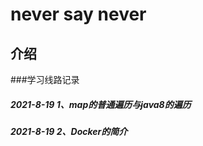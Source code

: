 
# never say never
## 介绍
###学习线路记录
##### 2021-8-19 1、map的普通遍历与java8的遍历
##### 2021-8-19 2、Docker的简介  

